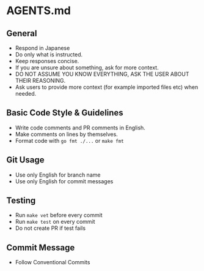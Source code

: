 # AGENTS.md

## General
- Respond in Japanese
- Do only what is instructed.
- Keep responses concise.
- If you are unsure about something, ask for more context.
- DO NOT ASSUME YOU KNOW EVERYTHING, ASK THE USER ABOUT THEIR REASONING.
- Ask users to provide more context (for example imported files etc) when needed.

## Basic Code Style & Guidelines
- Write code comments and PR comments in English.
- Make comments on lines by themselves.
- Format code with `go fmt ./...` or `make fmt`

## Git Usage
- Use only English for branch name
- Use only English for commit messages

## Testing
- Run `make vet` before every commit
- Run `make test` on every commit
- Do not create PR if test fails

## Commit Message
- Follow Conventional Commits
